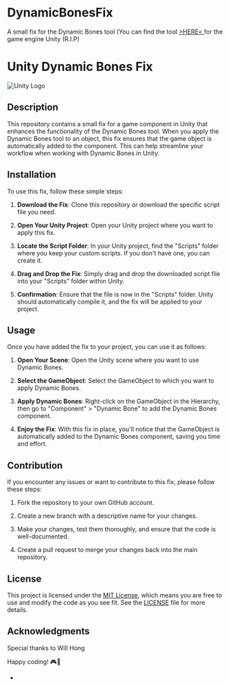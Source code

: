 # DynamicBonesFix
A small fix for the Dynamic Bones tool (You can find the tool <a href="https://assetstore.unity.com/packages/tools/animation/dynamic-bone-16743"> >HERE< </a>for the game engine Unity (R.I.P) 
# Unity Dynamic Bones Fix

![Unity Logo](https://unity.com/profiles/unity3d/themes/unity/images/company/brand/logos/primary/unity-master-black.svg)

## Description

This repository contains a small fix for a game component in Unity that enhances the functionality of the Dynamic Bones tool. When you apply the Dynamic Bones tool to an object, this fix ensures that the game object is automatically added to the component. This can help streamline your workflow when working with Dynamic Bones in Unity.

## Installation

To use this fix, follow these simple steps:

1. **Download the Fix**: Clone this repository or download the specific script file you need.

2. **Open Your Unity Project**: Open your Unity project where you want to apply this fix.

3. **Locate the Script Folder**: In your Unity project, find the "Scripts" folder where you keep your custom scripts. If you don't have one, you can create it.

4. **Drag and Drop the Fix**: Simply drag and drop the downloaded script file into your "Scripts" folder within Unity.

5. **Confirmation**: Ensure that the file is now in the "Scripts" folder. Unity should automatically compile it, and the fix will be applied to your project.

## Usage

Once you have added the fix to your project, you can use it as follows:

1. **Open Your Scene**: Open the Unity scene where you want to use Dynamic Bones.

2. **Select the GameObject**: Select the GameObject to which you want to apply Dynamic Bones.

3. **Apply Dynamic Bones**: Right-click on the GameObject in the Hierarchy, then go to "Component" > "Dynamic Bone" to add the Dynamic Bones component.

4. **Enjoy the Fix**: With this fix in place, you'll notice that the GameObject is automatically added to the Dynamic Bones component, saving you time and effort.

## Contribution

If you encounter any issues or want to contribute to this fix, please follow these steps:

1. Fork the repository to your own GitHub account.

2. Create a new branch with a descriptive name for your changes.

3. Make your changes, test them thoroughly, and ensure that the code is well-documented.

4. Create a pull request to merge your changes back into the main repository.

## License

This project is licensed under the [MIT License](LICENSE), which means you are free to use and modify the code as you see fit. See the [LICENSE](LICENSE) file for more details.

## Acknowledgments

Special thanks to Will Hong


Happy coding! 🎮🚀

-

